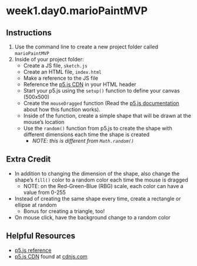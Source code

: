 # week1.day0.marioPaintMVP

## Instructions
1. Use the command line to create a new project folder called `marioPaintMVP`
2. Inside of your project folder:  
    - Create a JS file, `sketch.js`
    - Create an HTML file, `index.html`
    - Make a reference to the JS file
    - Reference the [p5.js CDN](https://cdnjs.cloudflare.com/ajax/libs/p5.js/0.6.1/p5.js) in your HTML header
    - Start your p5.js using the `setup()` function to define your canvas (500x500)
    - Create the `mouseDragged` function (Read the [p5.js documentation](https://p5js.org/reference/) about how this function works). 
    - Inside of the function, create a simple shape that will be drawn at the mouse’s location
    - Use the `random()` function from p5.js to create the shape with different dimensions each time the shape is created
      - _NOTE: this is different from `Math.random()`_

## Extra Credit
- In addition to changing the dimension of the shape, also change the shape’s `fill()` color to a random color each time the mouse is dragged
  - NOTE: on the Red-Green-Blue (RBG) scale, each color can have a value from 0-255
- Instead of creating the same shape every time, create a rectangle or ellipse at random
  - Bonus for creating a triangle, too!
- On mouse click, have the background change to a random color

## Helpful Resources
- [p5.js reference](https://p5js.org/reference/)
- [p5.js CDN](https://cdnjs.cloudflare.com/ajax/libs/p5.js/0.6.1/p5.js) found at [cdnjs.com](https://cdnjs.com/libraries/p5.js/)
